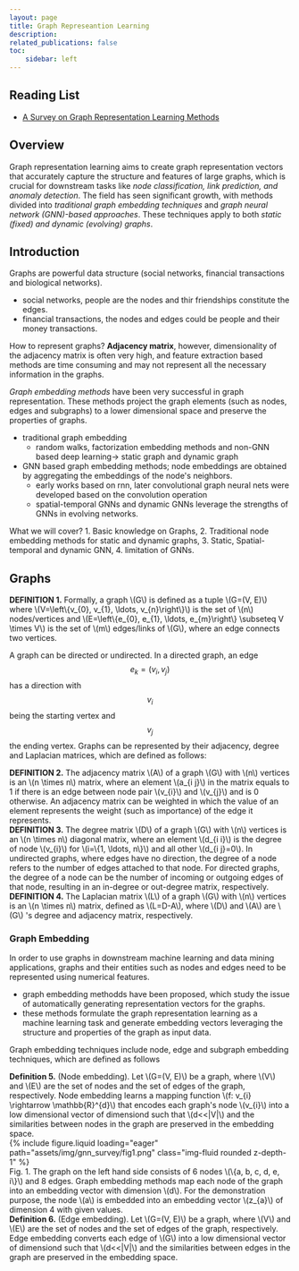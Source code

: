 ```yaml
---
layout: page
title: Graph Represeantion Learning
description: 
related_publications: false
toc:
    sidebar: left
---
```


## Reading List

- [A Survey on Graph Representation Learning Methods](https://arxiv.org/abs/2204.01855)

## Overview

Graph representation learning aims to create graph representation vectors that accurately capture the structure and features of large graphs, which is crucial for downstream tasks like *node classification, link prediction, and anomaly detection*. The field has seen significant growth, with methods divided into *traditional graph embedding techniques* and *graph neural network (GNN)-based approaches*. These techniques apply to both *static (fixed) and dynamic (evolving) graphs*. 

## Introduction

Graphs are powerful data structure (social networks, financial transactions and biological networks).
- social networks, people are the nodes and thir friendships constitute the edges.
- financial transactions, the nodes and edges could be people and their money transactions.

How to represent graphs? **Adjacency matrix**, however, dimensionality of the adjacency matrix is often very high, and feature extraction based methods are time consuming and may not represent all the necessary information in the graphs.

*Graph embedding methods* have been very successful in graph representation. These methods project the graph elements (such as nodes, edges and subgraphs) to a lower dimensional space and preserve the properties of graphs.
- traditional graph embedding
  - random walks, factorization embedding methods and non-GNN based deep learning&#8594; static graph and dynamic graph
- GNN based graph embedding methods; node embeddings are obtained by aggregating the embeddings of the node's neighbors.
  - early works based on rnn, later convolutional graph neural nets were developed based on the convolution operation
  - spatial-temporal GNNs and dynamic GNNs leverage the strengths of GNNs in evolving networks.
  
What we will cover? 1. Basic knowledge on Graphs, 2. Traditional node embedding methods for static and dynamic graphs, 3. Static, Spatial-temporal and dynamic GNN, 4. limitation of GNNs.
## Graphs
<div class="definition-box">
<b>DEFINITION 1.</b> Formally, a graph \(G\) is defined as a tuple \(G=(V, E)\) where \(V=\left\{v_{0}, v_{1}, \ldots, v_{n}\right\}\) is the set of \(n\) nodes/vertices
and \(E=\left\{e_{0}, e_{1}, \ldots, e_{m}\right\} \subseteq V \times V\) is the set of \(m\) edges/links of \(G\), where an edge connects two vertices.
</div>

A graph can be directed or undirected. In a directed graph, an edge $$e_{k}=\left(v_{i}, v_{j}\right)$$ has a direction with $$v_{i}$$ being the starting vertex and $$v_{j}$$ the ending vertex. Graphs can be represented by their adjacency, degree and Laplacian matrices, which are defined as follows:

<div class ="definition-box">
<b>DEFINITION 2.</b> The adjacency matrix \(A\) of a graph \(G\) with \(n\) vertices is an \(n \times n\) matrix, where an element \(a_{i j}\) in the
matrix equals to 1 if there is an edge between node pair \(v_{i}\) and \(v_{j}\) and is 0 otherwise. An adjacency matrix can be weighted
in which the value of an element represents the weight (such as importance) of the edge it represents.
</div>

<div class ="definition-box">
<b>DEFINITION 3.</b> The degree matrix \(D\) of a graph \(G\) with \(n\) vertices is an \(n \times n\) diagonal matrix, where an element \(d_{i i}\) is
the degree of node \(v_{i}\) for \(i=\{1, \ldots, n\}\) and all other \(d_{i j}=0\). In undirected graphs, where edges have no direction, the degree
of a node refers to the number of edges attached to that node. For directed graphs, the degree of a node can be the number of
incoming or outgoing edges of that node, resulting in an in-degree or out-degree matrix, respectively.
</div>

<div class ="definition-box">
<b>DEFINITION 4.</b> The Laplacian matrix \(L\) of a graph \(G\) with \(n\) vertices is an \(n \times n\) matrix, defined as \(L=D-A\), where \(D\) and \(A\) are \(G\) 's degree and adjacency matrix, respectively.
</div>

### Graph Embedding

In order to use graphs in downstream machine learning and data mining applications, graphs and their entities such as nodes and edges need to be represented using numerical features. 
  - graph embedding methodds have been proposed, which study the issue of automatically generating representation vectors for the graphs.
  - these methods formulate the graph representation learning as a machine learning task and generate embedding vectors leveraging the structure and properties of the graph as input data.

Graph embedding techniques include node, edge and subgraph embedding techniques, which are defined as follows

<div class ="definition-box">
<b>Definition 5.</b> (Node embedding). Let \(G=(V, E)\) be a graph, where \(V\) and \(E\) are the set of nodes and the set of edges of the graph, respectively. Node embedding learns a mapping function \(f: v_{i} \rightarrow \mathbb{R}^{d}\) that encodes each graph's node \(v_{i}\) into a
low dimensional vector of dimensiond such that \(d<<|V|\) and the similarities between nodes in the graph are preserved in the embedding space.
</div>
<div class="row mt-3">
    <div class="col-sm mt-3 mt-md-0">
        {% include figure.liquid loading="eager" path="assets/img/gnn_survey/fig1.png" class="img-fluid rounded z-depth-1" %}
    </div>
</div>
<div class="caption">
Fig. 1. The graph on the left hand side consists of 6 nodes \(\{a, b, c, d, e, i\}\) and 8 edges. Graph embedding methods map each node of
the graph into an embedding vector with dimension \(d\). For the demonstration purpose, the node \(a\) is embedded into an embedding
vector \(z_{a}\) of dimension 4 with given values.
</div>
<div class ="definition-box">
<b>Definition 6.</b> (Edge embedding). Let \(G=(V, E)\) be a graph, where \(V\) and \(E\) are the set of nodes and the set of edges of
the graph, respectively. Edge embedding converts each edge of \(G\) into a low dimensional vector of dimensiond such that
\(d<<|V|\) and the similarities between edges in the graph are preserved in the embedding space.
</div>
